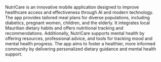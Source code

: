 NutriCare is an innovative mobile application designed to improve healthcare access and effectiveness through AI and modern technology. The app provides tailored meal plans for diverse populations, including diabetics, pregnant women, children, and the elderly. It integrates local Mauritian dietary habits and offers nutritional tracking and recommendations. Additionally, NutriCare supports mental health by offering resources, professional advice, and tools for tracking mood and mental health progress. The app aims to foster a healthier, more informed community by delivering personalized dietary guidance and mental health support.
